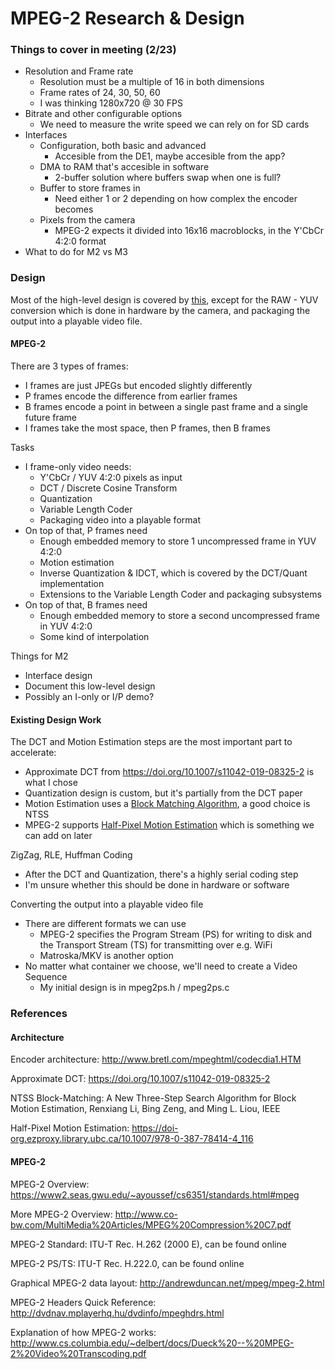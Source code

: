 # MPEG-2 Research & Design

### Things to cover in meeting (2/23)

- Resolution and Frame rate
  - Resolution must be a multiple of 16 in both dimensions
  - Frame rates of 24, 30, 50, 60
  - I was thinking 1280x720 @ 30 FPS
- Bitrate and other configurable options
  - We need to measure the write speed we can rely on for SD cards
- Interfaces
  - Configuration, both basic and advanced
    - Accesible from the DE1, maybe accesible from the app?
  - DMA to RAM that's accesible in software
    - 2-buffer solution where buffers swap when one is full?
  - Buffer to store frames in
    - Need either 1 or 2 depending on how complex the encoder becomes
  - Pixels from the camera
    - MPEG-2 expects it divided into 16x16 macroblocks, in the Y'CbCr 4:2:0 format
- What to do for M2 vs M3

### Design

Most of the high-level design is covered by [this](http://www.bretl.com/mpeghtml/codecdia1.HTM),
except for the RAW - YUV conversion which is done in hardware by the camera,
and packaging the output into a playable video file.

#### MPEG-2

There are 3 types of frames:
- I frames are just JPEGs but encoded slightly differently
- P frames encode the difference from earlier frames
- B frames encode a point in between a single past frame and a single future frame
- I frames take the most space, then P frames, then B frames

Tasks
- I frame-only video needs:
  - Y'CbCr / YUV 4:2:0 pixels as input
  - DCT / Discrete Cosine Transform
  - Quantization
  - Variable Length Coder
  - Packaging video into a playable format
- On top of that, P frames need
  - Enough embedded memory to store 1 uncompressed frame in YUV 4:2:0
  - Motion estimation
  - Inverse Quantization & IDCT, which is covered by the DCT/Quant implementation
  - Extensions to the Variable Length Coder and packaging subsystems
- On top of that, B frames need
  - Enough embedded memory to store a second uncompressed frame in YUV 4:2:0
  - Some kind of interpolation

Things for M2
- Interface design
- Document this low-level design
- Possibly an I-only or I/P demo?

#### Existing Design Work

The DCT and Motion Estimation steps are the most important part to accelerate:

- Approximate DCT from https://doi.org/10.1007/s11042-019-08325-2 is what I chose
- Quantization design is custom, but it's partially from the DCT paper
- Motion Estimation uses a [Block Matching Algorithm](https://en.wikipedia.org/wiki/Block-matching_algorithm), a good choice is NTSS
- MPEG-2 supports [Half-Pixel Motion Estimation](https://doi-org.ezproxy.library.ubc.ca/10.1007/978-0-387-78414-4_116) which is something we can add on later

ZigZag, RLE, Huffman Coding

- After the DCT and Quantization, there's a highly serial coding step
- I'm unsure whether this should be done in hardware or software

Converting the output into a playable video file

- There are different formats we can use
  - MPEG-2 specifies the Program Stream (PS) for writing to disk and the Transport Stream (TS) for transmitting over e.g. WiFi
  - Matroska/MKV is another option
- No matter what container we choose, we'll need to create a Video Sequence
  - My initial design is in mpeg2ps.h / mpeg2ps.c

### References

#### Architecture

Encoder architecture: http://www.bretl.com/mpeghtml/codecdia1.HTM

Approximate DCT: https://doi.org/10.1007/s11042-019-08325-2

NTSS Block-Matching: A New Three-Step Search Algorithm for Block Motion Estimation, Renxiang Li, Bing Zeng, and Ming L. Liou, IEEE

Half-Pixel Motion Estimation: https://doi-org.ezproxy.library.ubc.ca/10.1007/978-0-387-78414-4_116

#### MPEG-2

MPEG-2 Overview: https://www2.seas.gwu.edu/~ayoussef/cs6351/standards.html#mpeg

More MPEG-2 Overview: http://www.co-bw.com/MultiMedia%20Articles/MPEG%20Compression%20C7.pdf

MPEG-2 Standard: ITU-T Rec. H.262 (2000 E), can be found online

MPEG-2 PS/TS:  ITU-T Rec. H.222.0, can be found online

Graphical MPEG-2 data layout: http://andrewduncan.net/mpeg/mpeg-2.html

MPEG-2 Headers Quick Reference: http://dvdnav.mplayerhq.hu/dvdinfo/mpeghdrs.html

Explanation of how MPEG-2 works: http://www.cs.columbia.edu/~delbert/docs/Dueck%20--%20MPEG-2%20Video%20Transcoding.pdf

